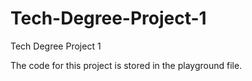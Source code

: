 # Tech-Degree-Project-1
Tech Degree Project 1


The code for this project is stored in the playground file.
